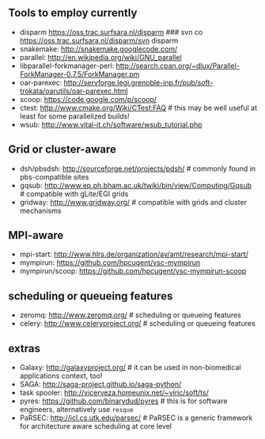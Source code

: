 ## Tools to employ currently

* disparm https://oss.trac.surfsara.nl/disparm  ### svn co https://oss.trac.surfsara.nl/disparm/svn disparm
* snakemake: http://snakemake.googlecode.com/
* parallel: http://en.wikipedia.org/wiki/GNU_parallel
* libparallel-forkmanager-perl: http://search.cpan.org/~dlux/Parallel-ForkManager-0.7.5/ForkManager.pm
* oar-parexec: http://servforge.legi.grenoble-inp.fr/pub/soft-trokata/oarutils/oar-parexec.html
* scoop: https://code.google.com/p/scoop/
* ctest: http://www.cmake.org/Wiki/CTest:FAQ # this may be well useful at least for some parallelized builds!
* wsub: http://www.vital-it.ch/software/wsub_tutorial.php

## Grid or cluster-aware

* dsh/pbsdsh: http://sourceforge.net/projects/pdsh/ # commonly found in pbs-compatible sites
* gqsub: http://www.ep.ph.bham.ac.uk/twiki/bin/view/Computing/Gqsub # compatible with gLite/EGI grids
* gridway: http://www.gridway.org/ # compatible with grids and cluster mechanisms

## MPI-aware

* mpi-start: http://www.hlrs.de/organization/av/amt/research/mpi-start/
* mympirun: https://github.com/hpcugent/vsc-mympirun
* mympirun/scoop: https://github.com/hpcugent/vsc-mympirun-scoop

## scheduling or queueing features

* zeromq: http://www.zeromq.org/ # scheduling or queueing features
* celery: http://www.celeryproject.org/ # scheduling or queueing features

## extras

* Galaxy: http://galaxyproject.org/ # it can be used in non-biomedical applications context, too!
* SAGA: http://saga-project.github.io/saga-python/
* task spooler: http://vicerveza.homeunix.net/~viric/soft/ts/
* pyres: https://github.com/binarydud/pyres # this is for software engineers, alternatively use `resque`
* PaRSEC: http://icl.cs.utk.edu/parsec/ # PaRSEC is a generic framework for architecture aware scheduling at core level
